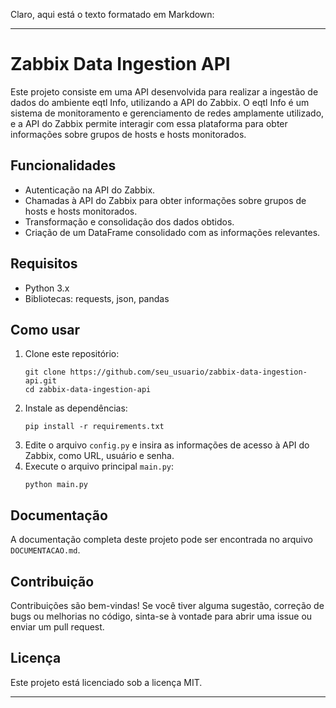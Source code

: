 Claro, aqui está o texto formatado em Markdown:

---

# Zabbix Data Ingestion API

Este projeto consiste em uma API desenvolvida para realizar a ingestão de dados do ambiente eqtl Info, utilizando a API do Zabbix. O eqtl Info é um sistema de monitoramento e gerenciamento de redes amplamente utilizado, e a API do Zabbix permite interagir com essa plataforma para obter informações sobre grupos de hosts e hosts monitorados.

## Funcionalidades
- Autenticação na API do Zabbix.
- Chamadas à API do Zabbix para obter informações sobre grupos de hosts e hosts monitorados.
- Transformação e consolidação dos dados obtidos.
- Criação de um DataFrame consolidado com as informações relevantes.

## Requisitos
- Python 3.x
- Bibliotecas: requests, json, pandas

## Como usar
1. Clone este repositório:
    ```
    git clone https://github.com/seu_usuario/zabbix-data-ingestion-api.git
    cd zabbix-data-ingestion-api
    ```
2. Instale as dependências:
    ```
    pip install -r requirements.txt
    ```
3. Edite o arquivo `config.py` e insira as informações de acesso à API do Zabbix, como URL, usuário e senha.
4. Execute o arquivo principal `main.py`:
    ```
    python main.py
    ```

## Documentação
A documentação completa deste projeto pode ser encontrada no arquivo `DOCUMENTACAO.md`.

## Contribuição
Contribuições são bem-vindas! Se você tiver alguma sugestão, correção de bugs ou melhorias no código, sinta-se à vontade para abrir uma issue ou enviar um pull request.

## Licença
Este projeto está licenciado sob a licença MIT.

--- 
